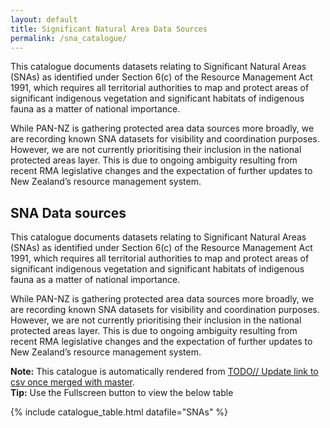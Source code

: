 ```yaml
---
layout: default
title: Significant Natural Area Data Sources
permalink: /sna_catalogue/
---
```


<!-- ## Significant Natural Area Source Catalogue -->
This catalogue documents datasets relating to Significant Natural Areas (SNAs)
as identified under Section 6(c) of the Resource Management Act 1991, which
requires all territorial authorities to map and protect areas of significant
indigenous vegetation and significant habitats of indigenous fauna as a matter
of national importance.

While PAN-NZ is gathering protected area data sources more broadly, we are
recording known SNA datasets for visibility and coordination purposes. However,
we are not currently prioritising their inclusion in the national protected
areas layer. This is due to ongoing ambiguity resulting from recent RMA
legislative changes and the expectation of further updates to New Zealand’s
resource management system.

## SNA Data sources
This catalogue documents datasets relating to Significant Natural Areas (SNAs)
as identified under Section 6(c) of the Resource Management Act 1991, which
requires all territorial authorities to map and protect areas of significant
indigenous vegetation and significant habitats of indigenous fauna as a matter
of national importance.

While PAN-NZ is gathering protected area data sources more broadly, we are
recording known SNA datasets for visibility and coordination purposes. However,
we are not currently prioritising their inclusion in the national protected
areas layer. This is due to ongoing ambiguity resulting from recent RMA
legislative changes and the expectation of further updates to New Zealand’s
resource management system.

<div class="tip-box">
  <strong>Note:</strong> This catalogue is automatically rendered from 
  <a href="_data/SNA.csv">TODO// Update link to csv once merged with master</a>.
</div>

<div class="tip-box">
  <strong>Tip:</strong> Use the Fullscreen button to view the below table
</div>

<!-- <div class="tip-box">
  <strong>Contributing:</strong> Please see 
  <a href="{{ site.baseurl }}/contributing/index.html">Contribute / Contact</a> 
  for information on contributing and how you can update this table.
</div> -->


{% include catalogue_table.html  datafile="SNAs" %}
